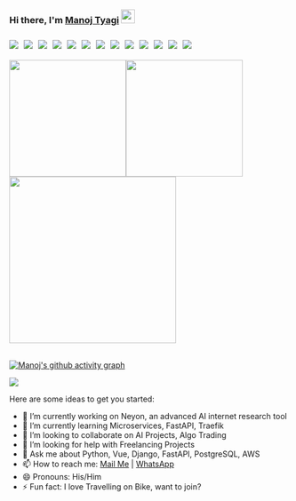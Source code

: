 
### Hi there, I'm [Manoj Tyagi](https://github.com/thewolfcommander) <img src="https://raw.githubusercontent.com/MartinHeinz/MartinHeinz/master/wave.gif" width="25px">

<div style="display: flex; flex-wrap: wrap; margin-bottom: 20px;">
<!-- OS BADGE -->
<img src="https://img.shields.io/badge/OS-Linux-%230bacfd?style=flat&logo=ubuntu&logoColor=%23dffcf0&cacheSeconds=64000" style="margin-right: 10px; margin-top: 10px;">

<img src="https://img.shields.io/badge/OS-MacOS-%230bacfd?style=flat&logo=macos&logoColor=%23dffcf0&cacheSeconds=64000" style="margin-right: 10px; margin-top: 10px;">

<!-- Editors -->
<img src="https://img.shields.io/badge/Editor-VS Code-%230bacfd?logo=visualstudiocode&style=flat&logoColor=%23dffcf0&cacheSeconds=64000" style="margin-right: 10px; margin-top: 10px;">

<img src="https://img.shields.io/badge/Editor-PyCharm-%230bacfd?logo=pycharm&style=flat&logoColor=%23dffcf0&cacheSeconds=64000" style="margin-right: 10px; margin-top: 10px;">

<!-- Languages  -->

<img src="https://img.shields.io/badge/Code-Python-%230bacfd?logo=python&style=flat&logoColor=%23dffcf0&cacheSeconds=64000" style="margin-right: 10px; margin-top: 10px;">

<img src="https://img.shields.io/badge/Code-JavaScript-%230bacfd?logo=javascript&style=flat&logoColor=%23dffcf0&cacheSeconds=64000" style="margin-right: 10px; margin-top: 10px;">

<img src="https://img.shields.io/badge/Code-Ruby-%230bacfd?logo=ruby&style=flat&logoColor=%23dffcf0&cacheSeconds=64000" style="margin-right: 10px; margin-top: 10px;">


<!-- Frameworks and Libraries -->

<img src="https://img.shields.io/badge/Code-Django-%230bacfd?logo=django&style=flat&logoColor=%23dffcf0&cacheSeconds=64000" style="margin-right: 10px; margin-top: 10px;">
<img src="https://img.shields.io/badge/Code-Django REST Framework-%230bacfd?logo=django&style=flat&logoColor=%23dffcf0&cacheSeconds=64000" style="margin-right: 10px; margin-top: 10px;">
<img src="https://img.shields.io/badge/Code-Vue JS-%230bacfd?logo=vuedotjs&style=flat&logoColor=%23dffcf0&cacheSeconds=64000" style="margin-right: 10px; margin-top: 10px;">
<img src="https://img.shields.io/badge/Code-Vuetify.js-%230bacfd?logo=vuetify&style=flat&logoColor=%23dffcf0&cacheSeconds=64000" style="margin-right: 10px; margin-top: 10px;">
<img src="https://img.shields.io/badge/Code-Vue JS-%230bacfd?logo=vuedotjs&style=flat&logoColor=%23dffcf0&cacheSeconds=64000" style="margin-right: 10px; margin-top: 10px;">

<!-- Shell -->

<img src="https://img.shields.io/badge/Shell-Bash-%230bacfd?logo=gnubash&style=flat&logoColor=%23dffcf0&cacheSeconds=64000" style="margin-right: 10px; margin-top: 10px;">

</div>




<div style="display: flex; flex-wrap: wrap;">
<img  src="https://github-readme-stats.vercel.app/api/top-langs/?username=thewolfcommander&theme=algolia" height="210px" >
<img src="https://github-readme-streak-stats.herokuapp.com/?user=thewolfcommander&theme=algolia" height="210px" />
</div>
<img src="https://github-readme-stats.vercel.app/api?username=thewolfcommander&show_icons=true&hide_border=false&&count_private=true&include_all_commits=true&theme=algolia" height="300px" />

<br />
<br />

[![Manoj's github activity graph](https://github-readme-activity-graph.vercel.app/graph?username=thewolfcommander&theme=algolia)](https://github.com/thewolfcommander/github-readme-activity-graph)

<a href="https://github.com/thewolfcommander/github-profile-views-counter">
    <img src="https://komarev.com/ghpvc/?username=thewolfcommander">
</a>


<!--
**thewolfcommander/thewolfcommander** is a ✨ _special_ ✨ repository because its `README.md` (this file) appears on your GitHub profile.
-->
Here are some ideas to get you started:

- 🔭 I’m currently working on Neyon, an advanced AI internet research tool
- 🌱 I’m currently learning Microservices, FastAPI, Traefik
- 👯 I’m looking to collaborate on AI Projects, Algo Trading
- 🤔 I’m looking for help with Freelancing Projects
- 💬 Ask me about Python, Vue, Django, FastAPI, PostgreSQL, AWS
- 📫 How to reach me: <a href="mailto:tyagimanojtyagi.22@gmail.com">Mail Me</a> | <a href="https://wa.link/e8b0vh">WhatsApp</a>
- 😄 Pronouns: His/Him
- ⚡ Fun fact: I love Travelling on Bike, want to join?
